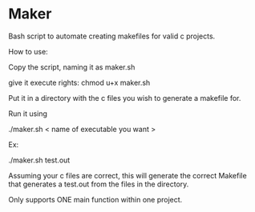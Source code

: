 # Maker
Bash script to automate creating makefiles for valid c projects.

How to use:

Copy the script, naming it as maker.sh

give it execute rights:
chmod u+x maker.sh

Put it in a directory with the c files you wish to generate a makefile for.

Run it using

./maker.sh < name of executable you want >

Ex:

./maker.sh test.out

Assuming your c files are correct, this will generate the correct Makefile that generates a test.out from the files in the directory.

Only supports ONE main function within one project.
